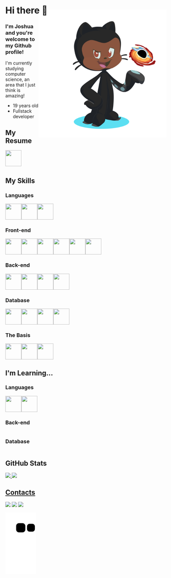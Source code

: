 # Hi there 👋 <img align="right" style="margin-top:-20px" src="./images/octocat.png" height="400">
### I'm Joshua and you're welcome to my Github profile!


I'm currently studying computer science, an area that I just think is amazing!

- 19 years old
- Fullstack developer

## My Resume
<div style="display: flex;">
  <a href="https://docs.google.com/document/d/1eN-n1gXzpMlfcxRC6I7kAsbpVvMG_2ilXXguLhHgAXA/edit?usp=sharing" target="_blank"><img src="https://cdn-icons-png.flaticon.com/512/942/942748.png" width="50" height="50" /></a>
</div>

## My Skills

### Languages
<div style="display: flex;">
  <img src="https://cdn.jsdelivr.net/gh/devicons/devicon/icons/javascript/javascript-original.svg" width="50" height="50" />
  <img src="https://cdn.jsdelivr.net/gh/devicons/devicon/icons/typescript/typescript-original.svg" width="50" height="50" />
  <img src="https://cdn.jsdelivr.net/gh/devicons/devicon/icons/python/python-original.svg" width="50" height="50" />
</div>

### Front-end
<div style="display: flex;">
  <img src="https://cdn.jsdelivr.net/gh/devicons/devicon/icons/html5/html5-original.svg" width="50" height="50" />
  <img src="https://cdn.jsdelivr.net/gh/devicons/devicon/icons/css3/css3-original.svg" width="50" height="50" />
  <img src="https://cdn.jsdelivr.net/gh/devicons/devicon/icons/nextjs/nextjs-original.svg" width="50" height="50" />
  <img src="https://cdn.jsdelivr.net/gh/devicons/devicon/icons/react/react-original.svg" width="50" height="50" />
  <img src="https://avatars.githubusercontent.com/u/54212428?s=280&v=4" width="50" height="50" />
  <img src="https://cdn.jsdelivr.net/gh/devicons/devicon/icons/materialui/materialui-original.svg" width="50" height="50" />
</div>

### Back-end
<div style="display: flex;">
  <img src="https://cdn.jsdelivr.net/gh/devicons/devicon/icons/nodejs/nodejs-original.svg" width="50" height="50" />
  <img src="https://cdn.jsdelivr.net/gh/devicons/devicon/icons/flask/flask-original.svg" width="50" height="50" />
  <img src="https://cdn.jsdelivr.net/gh/devicons/devicon/icons/nestjs/nestjs-plain.svg" width="50" height="50" />
  <img src="https://cdn.jsdelivr.net/gh/devicons/devicon/icons/adonisjs/adonisjs-original.svg" width="50" height="50" />
</div>

### Database
<div style="display: flex;">
  <img src="https://cdn.jsdelivr.net/gh/devicons/devicon/icons/mysql/mysql-original.svg" width="50" height="50" />
  <img src="https://cdn.jsdelivr.net/gh/devicons/devicon/icons/mongodb/mongodb-original.svg" width="50" height="50" />
  <img src="https://cdn.jsdelivr.net/gh/devicons/devicon/icons/postgresql/postgresql-original.svg" width="50" height="50" />
  <img src="https://cf-assets.www.cloudflare.com/slt3lc6tev37/4WJkWMYGkEpa05B0hyL88E/91dd67e91752d39d94b60cdcdfdc287d/prismalogo-freelogovectors.net_.png" width="50" height="50" />
</div>

### The Basis
<div style="display: flex;">
  <img src="https://cdn.jsdelivr.net/gh/devicons/devicon/icons/vscode/vscode-original.svg" width="50" height="50" />
  <img src="https://cdn.jsdelivr.net/gh/devicons/devicon/icons/github/github-original.svg" width="50" height="50" />
  <img src="https://cdn.jsdelivr.net/gh/devicons/devicon/icons/git/git-original.svg" width="50" height="50" />
</div>

## I'm Learning...

### Languages
<div style="display: flex;">
  <img src="https://cdn.jsdelivr.net/gh/devicons/devicon/icons/go/go-original-wordmark.svg" width="50" height="50" />
  <img src="https://cdn.jsdelivr.net/gh/devicons/devicon/icons/csharp/csharp-original.svg" width="50" height="50" />
</div>

### Back-end
<div style="display: flex;">
  
</div>

### Database
<div style="display: flex;">
  
</div>

## GitHub Stats

<div style="display: flex;">
  <a href="https://github.com/josh662">
  <img height="150em" src="https://github-readme-stats.vercel.app/api/top-langs/?username=Josh662&layout=compact&langs_count=7&theme=tokyonight"/>
  <img height="150em" src="https://github-readme-stats.vercel.app/api?username=Josh662&show_icons=true&theme=tokyonight&include_all_commits=true&count_private=true"/>
</div>

## Contacts

<div>
  <a href="https://www.instagram.com/joshls32/" target="_blank"><img src="https://img.shields.io/badge/-Instagram-%23E4405F?style=for-the-badge&logo=instagram&logoColor=white" target="_blank"></a>
  <a href = "mailto:joshuasouza662@gmail.com"><img src="https://img.shields.io/badge/Gmail-D14836?style=for-the-badge&logo=gmail&logoColor=white" target="_blank"></a>
  <a href="https://www.linkedin.com/in/joshua-lorenzo-s-b65000142/" target="_blank"><img src="https://img.shields.io/badge/-LinkedIn-%230077B5?style=for-the-badge&logo=linkedin&logoColor=white" target="_blank"></a>   
</div>

![Snake animation](https://github.com/josh662/josh662/blob/output/github-contribution-grid-snake.svg)
